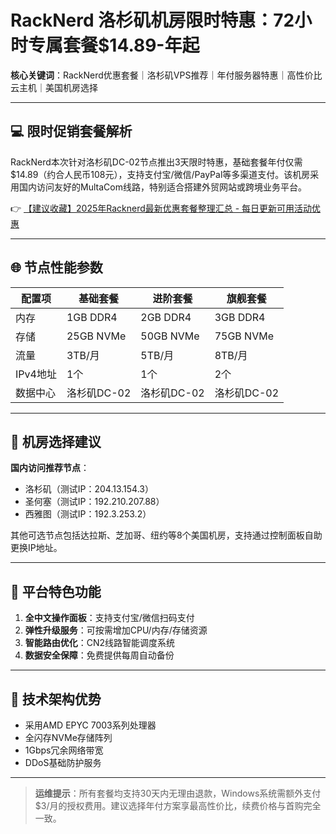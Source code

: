 # RackNerd 洛杉矶机房限时特惠：72小时专属套餐$14.89-年起

**核心关键词**：RackNerd优惠套餐｜洛杉矶VPS推荐｜年付服务器特惠｜高性价比云主机｜美国机房选择

---

## 💻 限时促销套餐解析
RackNerd本次针对洛杉矶DC-02节点推出3天限时特惠，基础套餐年付仅需$14.89（约合人民币108元），支持支付宝/微信/PayPal等多渠道支付。该机房采用国内访问友好的MultaCom线路，特别适合搭建外贸网站或跨境业务平台。

👉 [【建议收藏】2025年Racknerd最新优惠套餐整理汇总 - 每日更新可用活动优惠](https://bit.ly/Rack_Nerd)

---

## 🌐 节点性能参数
| 配置项       | 基础套餐       | 进阶套餐       | 旗舰套餐       |
|--------------|----------------|----------------|----------------|
| 内存         | 1GB DDR4       | 2GB DDR4       | 3GB DDR4       |
| 存储         | 25GB NVMe      | 50GB NVMe      | 75GB NVMe      |
| 流量         | 3TB/月         | 5TB/月         | 8TB/月         |
| IPv4地址     | 1个            | 1个            | 2个            |
| 数据中心     | 洛杉矶DC-02    | 洛杉矶DC-02    | 洛杉矶DC-02    |

---

## 📍 机房选择建议
**国内访问推荐节点**：
- 洛杉矶（测试IP：204.13.154.3）
- 圣何塞（测试IP：192.210.207.88）
- 西雅图（测试IP：192.3.253.2）

其他可选节点包括达拉斯、芝加哥、纽约等8个美国机房，支持通过控制面板自助更换IP地址。

---

## 🔧 平台特色功能
1. **全中文操作面板**：支持支付宝/微信扫码支付
2. **弹性升级服务**：可按需增加CPU/内存/存储资源
3. **智能路由优化**：CN2线路智能调度系统
4. **数据安全保障**：免费提供每周自动备份

---

## 🚀 技术架构优势
- 采用AMD EPYC 7003系列处理器
- 全闪存NVMe存储阵列
- 1Gbps冗余网络带宽
- DDoS基础防护服务

---

> **运维提示**：所有套餐均支持30天内无理由退款，Windows系统需额外支付$3/月的授权费用。建议选择年付方案享最高性价比，续费价格与首购完全一致。